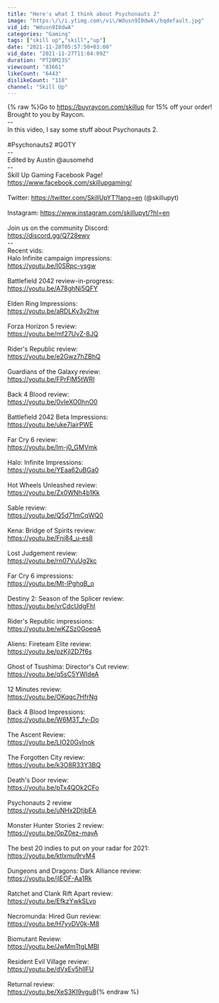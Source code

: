 ```yaml
---
title: "Here's what I think about Psychonauts 2"
image: "https:\/\/i.ytimg.com\/vi\/Wdusn9I0dwA\/hqdefault.jpg"
vid_id: "Wdusn9I0dwA"
categories: "Gaming"
tags: ["skill up","skill","up"]
date: "2021-11-28T05:57:50+03:00"
vid_date: "2021-11-27T11:04:09Z"
duration: "PT20M23S"
viewcount: "83661"
likeCount: "6443"
dislikeCount: "118"
channel: "Skill Up"
---
```

{% raw %}Go to <a rel="nofollow" target="blank" href="https://buyraycon.com/skillup">https://buyraycon.com/skillup</a> for 15% off your order! Brought to you by Raycon.<br />--<br />In this video, I say some stuff about Psychonauts 2. <br /><br />#Psychonauts2 #GOTY<br />--<br />Edited by Austin @ausomehd<br />--<br />Skill Up Gaming Facebook Page!<br /><a rel="nofollow" target="blank" href="https://www.facebook.com/skillupgaming/">https://www.facebook.com/skillupgaming/</a><br /><br />Twitter: <a rel="nofollow" target="blank" href="https://twitter.com/SkillUpYT?lang=en">https://twitter.com/SkillUpYT?lang=en</a> (@skillupyt)<br /><br />Instagram: <a rel="nofollow" target="blank" href="https://www.instagram.com/skillupyt/?hl=en">https://www.instagram.com/skillupyt/?hl=en</a><br /><br />Join us on the community Discord: <br /><a rel="nofollow" target="blank" href="https://discord.gg/Q728ewv">https://discord.gg/Q728ewv</a><br />--<br />Recent vids:<br />Halo Infinite campaign impressions:<br /><a rel="nofollow" target="blank" href="https://youtu.be/I0SRpc-ysgw">https://youtu.be/I0SRpc-ysgw</a><br /><br />Battlefield 2042 review-in-progress:<br /><a rel="nofollow" target="blank" href="https://youtu.be/A78ghNi5QFY">https://youtu.be/A78ghNi5QFY</a><br /><br />Elden Ring Impressions: <br /><a rel="nofollow" target="blank" href="https://youtu.be/aRDLKy3v2hw">https://youtu.be/aRDLKy3v2hw</a><br /><br />Forza Horizon 5 review: <br /><a rel="nofollow" target="blank" href="https://youtu.be/mf27UvZ-8JQ">https://youtu.be/mf27UvZ-8JQ</a><br /><br />Rider's Republic review: <br /><a rel="nofollow" target="blank" href="https://youtu.be/e2Gwz7hZBhQ">https://youtu.be/e2Gwz7hZBhQ</a><br /><br />Guardians of the Galaxy review: <br /><a rel="nofollow" target="blank" href="https://youtu.be/FPrFlM5tWRI">https://youtu.be/FPrFlM5tWRI</a><br /><br />Back 4 Blood review:<br /><a rel="nofollow" target="blank" href="https://youtu.be/0vIeXO0hnO0">https://youtu.be/0vIeXO0hnO0</a><br /><br />Battlefield 2042 Beta Impressions:<br /><a rel="nofollow" target="blank" href="https://youtu.be/uke7lairPWE">https://youtu.be/uke7lairPWE</a><br /><br />Far Cry 6 review: <br /><a rel="nofollow" target="blank" href="https://youtu.be/Im-j0_GMVmk">https://youtu.be/Im-j0_GMVmk</a><br /><br />Halo: Infinite Impressions:<br /><a rel="nofollow" target="blank" href="https://youtu.be/YEaa62uBGa0">https://youtu.be/YEaa62uBGa0</a><br /><br />Hot Wheels Unleashed review:<br /><a rel="nofollow" target="blank" href="https://youtu.be/Zx0WNh4b1Kk">https://youtu.be/Zx0WNh4b1Kk</a><br /><br />Sable review:<br /><a rel="nofollow" target="blank" href="https://youtu.be/Q5d71mCqWQ0">https://youtu.be/Q5d71mCqWQ0</a><br /><br />Kena: Bridge of Spirits review:<br /><a rel="nofollow" target="blank" href="https://youtu.be/Fni84_u-es8">https://youtu.be/Fni84_u-es8</a><br /><br />Lost Judgement review:<br /><a rel="nofollow" target="blank" href="https://youtu.be/rn07VuUg2kc">https://youtu.be/rn07VuUg2kc</a><br /><br />Far Cry 6 impressions: <br /><a rel="nofollow" target="blank" href="https://youtu.be/Mt-lPghqB_o">https://youtu.be/Mt-lPghqB_o</a><br /><br />Destiny 2: Season of the Splicer review:<br /><a rel="nofollow" target="blank" href="https://youtu.be/vrCdcUdgFhI">https://youtu.be/vrCdcUdgFhI</a><br /><br />Rider's Republic impressions:<br /><a rel="nofollow" target="blank" href="https://youtu.be/wKZSz0GoeqA">https://youtu.be/wKZSz0GoeqA</a><br /><br />Aliens: Fireteam Elite review:<br /><a rel="nofollow" target="blank" href="https://youtu.be/pzKjl2D7f6s">https://youtu.be/pzKjl2D7f6s</a><br /><br />Ghost of Tsushima: Director's Cut review:<br /><a rel="nofollow" target="blank" href="https://youtu.be/q5sC5YWIdeA">https://youtu.be/q5sC5YWIdeA</a><br /><br />12 Minutes review: <br /><a rel="nofollow" target="blank" href="https://youtu.be/OKqgc7HfrNg">https://youtu.be/OKqgc7HfrNg</a><br /><br />Back 4 Blood Impressions: <br /><a rel="nofollow" target="blank" href="https://youtu.be/W6M3T_fv-Do">https://youtu.be/W6M3T_fv-Do</a><br /><br />The Ascent Review:<br /><a rel="nofollow" target="blank" href="https://youtu.be/LIO20GvInok">https://youtu.be/LIO20GvInok</a><br /><br />The Forgotten City review:<br /><a rel="nofollow" target="blank" href="https://youtu.be/k3O8R33Y3BQ">https://youtu.be/k3O8R33Y3BQ</a><br /><br />Death's Door review:<br /><a rel="nofollow" target="blank" href="https://youtu.be/pTx4QOk2CFo">https://youtu.be/pTx4QOk2CFo</a><br /><br />Psychonauts 2 review<br /><a rel="nofollow" target="blank" href="https://youtu.be/uNHx2DtjbEA">https://youtu.be/uNHx2DtjbEA</a><br /><br />Monster Hunter Stories 2 review:<br /><a rel="nofollow" target="blank" href="https://youtu.be/0pZ0ez-mayA">https://youtu.be/0pZ0ez-mayA</a><br /><br />The best 20 indies to put on your radar for 2021:<br /><a rel="nofollow" target="blank" href="https://youtu.be/ktIxmu9rvM4">https://youtu.be/ktIxmu9rvM4</a><br /><br />Dungeons and Dragons: Dark Alliance review: <br /><a rel="nofollow" target="blank" href="https://youtu.be/jIEOF-Aa1Rk">https://youtu.be/jIEOF-Aa1Rk</a><br /><br />Ratchet and Clank Rift Apart review: <br /><a rel="nofollow" target="blank" href="https://youtu.be/EfkzYwkSLvo">https://youtu.be/EfkzYwkSLvo</a><br /><br />Necromunda: Hired Gun review:<br /><a rel="nofollow" target="blank" href="https://youtu.be/H7yvDV0k-M8">https://youtu.be/H7yvDV0k-M8</a><br /><br />Biomutant Review:<br /><a rel="nofollow" target="blank" href="https://youtu.be/JwMmTtgLMBI">https://youtu.be/JwMmTtgLMBI</a><br /><br />Resident Evil Village review:<br /><a rel="nofollow" target="blank" href="https://youtu.be/dVxEv5hIlFU">https://youtu.be/dVxEv5hIlFU</a><br /><br />Returnal review:<br /><a rel="nofollow" target="blank" href="https://youtu.be/XeS3KI9vgu8">https://youtu.be/XeS3KI9vgu8</a>{% endraw %}

